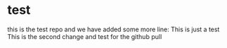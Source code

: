 # test
this is the test repo and we have added some more line:
This is just a test
This is the second change and test for the github pull


